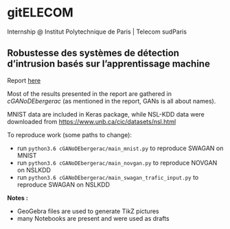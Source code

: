 # gitELECOM
Internship @ Institut Polytechnique de Paris | Telecom sudParis

## Robustesse des systèmes de détection d’intrusion basés sur l’apprentissage machine


Report [here](https://github.com/ppmdatix/RapportTelecom)

Most of the results presented in the report are gathered in _cGANoDEbergerac_ (as mentioned in the report, GANs is all about names).

MNIST data are included in Keras package, while NSL-KDD data were downloaded from https://www.unb.ca/cic/datasets/nsl.html


To reproduce work (some paths to change):
- run `python3.6 cGANoDEbergerac/main_mnist.py` to reproduce SWAGAN on MNIST
- run `python3.6 cGANoDEbergerac/main_novgan.py` to reproduce NOVGAN on NSLKDD
- run `python3.6 cGANoDEbergerac/main_swagan_trafic_input.py` to reproduce SWAGAN on NSLKDD


**Notes :** 
- GeoGebra files are used to generate TikZ pictures
- many Notebooks are present and were used as drafts